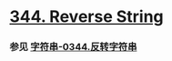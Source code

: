 # [344. Reverse String](https://leetcode.com/problems/reverse-string/)

### 参见 [字符串-0344.反转字符串](https://github.com/hd2yao/leetcode/tree/master/string/0344.Reverse-String)
